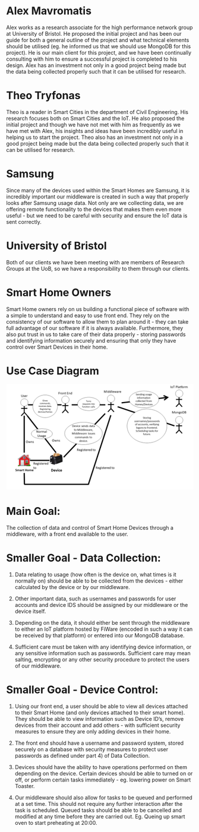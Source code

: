 # Alex Mavromatis
Alex works as a research associate for the high performance network group at University of Bristol. He proposed the initial project and has been our guide for both a general outline of the project and what technical elements should be utilised (eg. he informed us that we should use MongoDB for this project). He is our main client for this project, and we have been continually consulting with him to ensure a successful project is completed to his design. Alex has an investment not only in a good project being made but the data being collected properly such that it can be utilised for research.

# Theo Tryfonas
Theo is a reader in Smart Cities in the department of Civil Engineering. His research focuses both on Smart Cities and the IoT. He also proposed the initial project and though we have not met with him as frequently as we have met with Alex, his insights and ideas have been incredibly useful in helping us to start the project. Theo also has an investment not only in a good project being made but the data being collected properly such that it can be utilised for research.

# Samsung
Since many of the devices used within the Smart Homes are Samsung, it is incredibly important our middleware is created in such a way that properly looks after Samsung usage data. Not only are we collecting data, we are offering remote functionality to the devices that makes them even more useful - but we need to be careful with security and ensure the IoT data is sent correctly.

# University of Bristol
Both of our clients we have been meeting with are members of Research Groups at the UoB, so we have a responsibility to them through our clients.

# Smart Home Owners
Smart Home owners rely on us building a functional piece of software with a simple to understand and easy to use front end. They rely on the consistency of our software to allow them to plan around it - they can take full advantage of our software if it is always available. Furthermore, they also put trust in us to take care of their data properly - storing passwords and identifying information securely and ensuring that only they have control over Smart Devices in their home. 

# Use Case Diagram

![alt text](UseCaseDiagram.png "Use Case Diagram")

# Main Goal:

The collection of data and control of Smart Home Devices through a middleware, with a front end available to the user.

# Smaller Goal - Data Collection:

1.  Data relating to usage (how often is the device on, what times is it normally on) should be able to be collected from the devices - either calculated by the device or by our middleware.

2. Other important data, such as usernames and passwords for user accounts and device IDS should be assigned by our middleware or the device itself.

3. Depending on the data, it should either be sent through the middleware to either an IoT platform hosted by FiWare (encoded in such a way it can be received by that platform) or entered into our MongoDB database.

4. Sufficient care must be taken with any identifying device information, or any sensitive information such as passwords. Sufficient care may mean salting, encrypting or any other security procedure to protect the users of our middleware.

# Smaller Goal - Device Control:

1. Using our front end, a user should be able to view all devices attached to their Smart Home (and only devices attached to their smart home). They should be able to view information such as Device ID’s, remove devices from their account and add others - with sufficient security measures to ensure they are only adding devices in their home.

2. The front end should have a username and password system, stored securely on a database with security measures to protect user passwords as defined under part 4) of Data Collection.

3. Devices should have the ability to have operations performed on them depending on the device. Certain devices should be able to turned on or off, or perform certain tasks immediately - eg. lowering power on Smart Toaster.

4. Our middleware should also allow for tasks to be queued and performed at a set time. This should not require any further interaction after the task is scheduled. Queued tasks should be able to be cancelled and modified at any time before they are carried out. Eg. Queing up smart oven to start preheating at 20:00.
